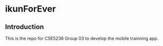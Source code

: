 # ikunForEver
## Introduction
This is the repo for CSE5236 Group 03 to develop the mobile trainning app.
